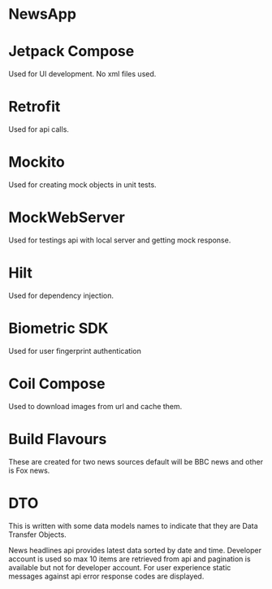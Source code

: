 # NewsApp

# Jetpack Compose
  Used for UI development. No xml files used.
  
# Retrofit
  Used for api calls.
  
# Mockito
  Used for creating mock objects in unit tests.
  
# MockWebServer
  Used for testings api with local server and getting mock response.
  
# Hilt 
  Used for dependency injection.
  
# Biometric SDK
  Used for user fingerprint authentication
  
# Coil Compose
  Used to download images from url and cache them.

# Build Flavours
  These are created for two news sources default will be BBC news and other is Fox news.
  
# DTO
  This is written with some data models names to indicate that they are Data Transfer Objects.

 
  News headlines api provides latest data sorted by date and time.
  Developer account is used so max 10 items are retrieved from api and pagination is available but not for developer account.
  For user experience static messages against api error response codes are displayed.
